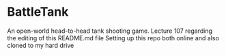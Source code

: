 # BattleTank
An open-world head-to-head tank shooting game.
Lecture 107 regarding the editing of this README.md file
Setting up this repo both online and also cloned to my hard drive

